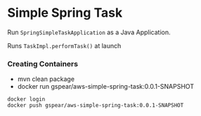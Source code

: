 # Simple Spring Task

Run `SpringSimpleTaskApplication` as a Java Application.

Runs `TaskImpl.performTask()` at launch

### Creating Containers

- mvn clean package
- docker run gspear/aws-simple-spring-task:0.0.1-SNAPSHOT

```
docker login
docker push gspear/aws-simple-spring-task:0.0.1-SNAPSHOT
```